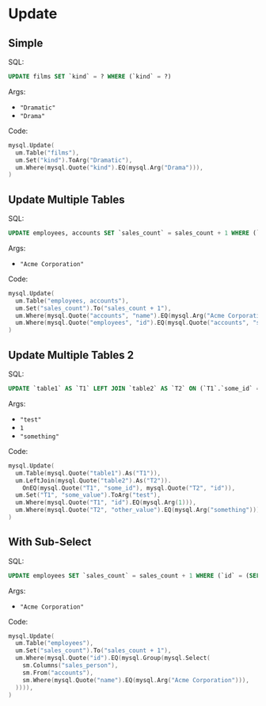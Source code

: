 # Update

## Simple

SQL:

```sql
UPDATE films SET `kind` = ? WHERE (`kind` = ?)
```

Args:

* `"Dramatic"`
* `"Drama"`

Code:

```go
mysql.Update(
  um.Table("films"),
  um.Set("kind").ToArg("Dramatic"),
  um.Where(mysql.Quote("kind").EQ(mysql.Arg("Drama"))),
)
```

## Update Multiple Tables

SQL:

```sql
UPDATE employees, accounts SET `sales_count` = sales_count + 1 WHERE (`accounts`.`name` = ?) AND (`employees`.`id` = `accounts`.`sales_person`)
```

Args:

* `"Acme Corporation"`

Code:

```go
mysql.Update(
  um.Table("employees, accounts"),
  um.Set("sales_count").To("sales_count + 1"),
  um.Where(mysql.Quote("accounts", "name").EQ(mysql.Arg("Acme Corporation"))),
  um.Where(mysql.Quote("employees", "id").EQ(mysql.Quote("accounts", "sales_person"))),
)
```

## Update Multiple Tables 2

SQL:

```sql
UPDATE `table1` AS `T1` LEFT JOIN `table2` AS `T2` ON (`T1`.`some_id` = `T2`.`id`) SET `T1`.`some_value` = ? WHERE (`T1`.`id` = ?) AND (`T2`.`other_value` = ?)
```

Args:

* `"test"`
* `1`
* `"something"`

Code:

```go
mysql.Update(
  um.Table(mysql.Quote("table1").As("T1")),
  um.LeftJoin(mysql.Quote("table2").As("T2")).
    OnEQ(mysql.Quote("T1", "some_id"), mysql.Quote("T2", "id")),
  um.Set("T1", "some_value").ToArg("test"),
  um.Where(mysql.Quote("T1", "id").EQ(mysql.Arg(1))),
  um.Where(mysql.Quote("T2", "other_value").EQ(mysql.Arg("something"))),
)
```

## With Sub-Select

SQL:

```sql
UPDATE employees SET `sales_count` = sales_count + 1 WHERE (`id` = (SELECT sales_person FROM accounts WHERE (`name` = ?)))
```

Args:

* `"Acme Corporation"`

Code:

```go
mysql.Update(
  um.Table("employees"),
  um.Set("sales_count").To("sales_count + 1"),
  um.Where(mysql.Quote("id").EQ(mysql.Group(mysql.Select(
    sm.Columns("sales_person"),
    sm.From("accounts"),
    sm.Where(mysql.Quote("name").EQ(mysql.Arg("Acme Corporation"))),
  )))),
)
```
